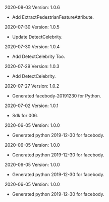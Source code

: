2020-08-03 Version: 1.0.6
- Add ExtractPedestrianFeatureAttribute.

2020-07-30 Version: 1.0.5
- Update DetectCelebrity.

2020-07-30 Version: 1.0.4
- Add DetectCelebrity Too.

2020-07-29 Version: 1.0.3
- Add DetectCelebrity.

2020-07-27 Version: 1.0.2
- Generated facebody-20191230 for Python.

2020-07-02 Version: 1.0.1
- Sdk for 006.

2020-06-05 Version: 1.0.0
- Generated python 2019-12-30 for facebody.

2020-06-05 Version: 1.0.0
- Generated python 2019-12-30 for facebody.

2020-06-05 Version: 1.0.0
- Generated python 2019-12-30 for facebody.

2020-06-05 Version: 1.0.0
- Generated python 2019-12-30 for facebody.

